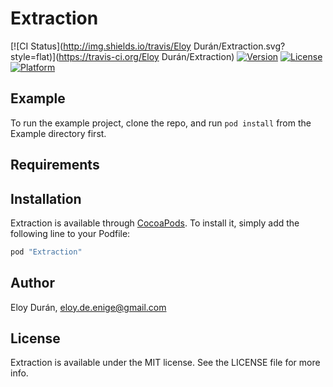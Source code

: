 # Extraction

[![CI Status](http://img.shields.io/travis/Eloy Durán/Extraction.svg?style=flat)](https://travis-ci.org/Eloy Durán/Extraction)
[![Version](https://img.shields.io/cocoapods/v/Extraction.svg?style=flat)](http://cocoapods.org/pods/Extraction)
[![License](https://img.shields.io/cocoapods/l/Extraction.svg?style=flat)](http://cocoapods.org/pods/Extraction)
[![Platform](https://img.shields.io/cocoapods/p/Extraction.svg?style=flat)](http://cocoapods.org/pods/Extraction)

## Example

To run the example project, clone the repo, and run `pod install` from the Example directory first.

## Requirements

## Installation

Extraction is available through [CocoaPods](http://cocoapods.org). To install
it, simply add the following line to your Podfile:

```ruby
pod "Extraction"
```

## Author

Eloy Durán, eloy.de.enige@gmail.com

## License

Extraction is available under the MIT license. See the LICENSE file for more info.
